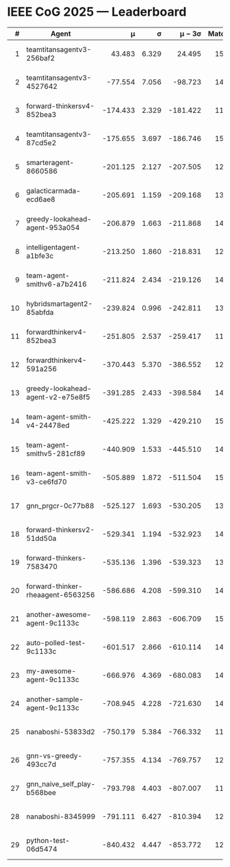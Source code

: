 # IEEE CoG 2025 — Leaderboard

| # | Agent | μ | σ | μ − 3σ | Matches | Updated |
|---:|---|---:|---:|---:|---:|---|
| 1 | teamtitansagentv3-256baf2 | 43.483 | 6.329 | 24.495 | 15036 | 2025-08-22 10:26 |
| 2 | teamtitansagentv3-4527642 | -77.554 | 7.056 | -98.723 | 14310 | 2025-08-22 10:26 |
| 3 | forward-thinkersv4-852bea3 | -174.433 | 2.329 | -181.422 | 11624 | 2025-08-22 10:26 |
| 4 | teamtitansagentv3-87cd5e2 | -175.655 | 3.697 | -186.746 | 15526 | 2025-08-22 10:26 |
| 5 | smarteragent-8660586 | -201.125 | 2.127 | -207.505 | 12421 | 2025-08-22 10:26 |
| 6 | galacticarmada-ecd6ae8 | -205.691 | 1.159 | -209.168 | 13860 | 2025-08-22 10:26 |
| 7 | greedy-lookahead-agent-953a054 | -206.879 | 1.663 | -211.868 | 14012 | 2025-08-22 10:26 |
| 8 | intelligentagent-a1bfe3c | -213.250 | 1.860 | -218.831 | 12467 | 2025-08-22 10:26 |
| 9 | team-agent-smithv6-a7b2416 | -211.824 | 2.434 | -219.126 | 14400 | 2025-08-22 10:26 |
| 10 | hybridsmartagent2-85abfda | -239.824 | 0.996 | -242.811 | 13025 | 2025-08-22 10:26 |
| 11 | forwardthinkerv4-852bea3 | -251.805 | 2.537 | -259.417 | 11926 | 2025-08-22 10:26 |
| 12 | forwardthinkerv4-591a256 | -370.443 | 5.370 | -386.552 | 12077 | 2025-08-22 10:26 |
| 13 | greedy-lookahead-agent-v2-e75e8f5 | -391.285 | 2.433 | -398.584 | 14452 | 2025-08-22 10:26 |
| 14 | team-agent-smith-v4-24478ed | -425.222 | 1.329 | -429.210 | 15182 | 2025-08-22 10:26 |
| 15 | team-agent-smithv5-281cf89 | -440.909 | 1.533 | -445.510 | 14620 | 2025-08-22 10:26 |
| 16 | team-agent-smith-v3-ce6fd70 | -505.889 | 1.872 | -511.504 | 15982 | 2025-08-22 10:26 |
| 17 | gnn_prgcr-0c77b88 | -525.127 | 1.693 | -530.205 | 13100 | 2025-08-22 10:26 |
| 18 | forward-thinkersv2-51dd50a | -529.341 | 1.194 | -532.923 | 14388 | 2025-08-22 10:26 |
| 19 | forward-thinkers-7583470 | -535.136 | 1.396 | -539.323 | 13640 | 2025-08-22 10:26 |
| 20 | forward-thinker-rheaagent-6563256 | -586.686 | 4.208 | -599.310 | 14088 | 2025-08-22 10:26 |
| 21 | another-awesome-agent-9c1133c | -598.119 | 2.863 | -606.709 | 15560 | 2025-08-22 10:26 |
| 22 | auto-polled-test-9c1133c | -601.517 | 2.866 | -610.114 | 14640 | 2025-08-22 10:26 |
| 23 | my-awesome-agent-9c1133c | -666.976 | 4.369 | -680.083 | 14720 | 2025-08-22 10:26 |
| 24 | another-sample-agent-9c1133c | -708.945 | 4.228 | -721.630 | 14660 | 2025-08-22 10:26 |
| 25 | nanaboshi-53833d2 | -750.179 | 5.384 | -766.332 | 11260 | 2025-08-22 10:26 |
| 26 | gnn-vs-greedy-493cc7d | -757.355 | 4.134 | -769.757 | 12060 | 2025-08-22 10:26 |
| 27 | gnn_naive_self_play-b568bee | -793.798 | 4.403 | -807.007 | 11600 | 2025-08-22 10:26 |
| 28 | nanaboshi-8345999 | -791.111 | 6.427 | -810.394 | 12350 | 2025-08-22 10:26 |
| 29 | python-test-06d5474 | -840.432 | 4.447 | -853.772 | 12050 | 2025-08-22 10:26 |
